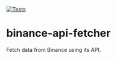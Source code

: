 [![Tests](https://github.com/Zezas/binance-api-fetcher/workflows/Tests/badge.svg)](https://github.com/Zezas/binance/api/fetcher/actions?workflow=Tests)

# binance-api-fetcher
Fetch data from Binance using its API.
